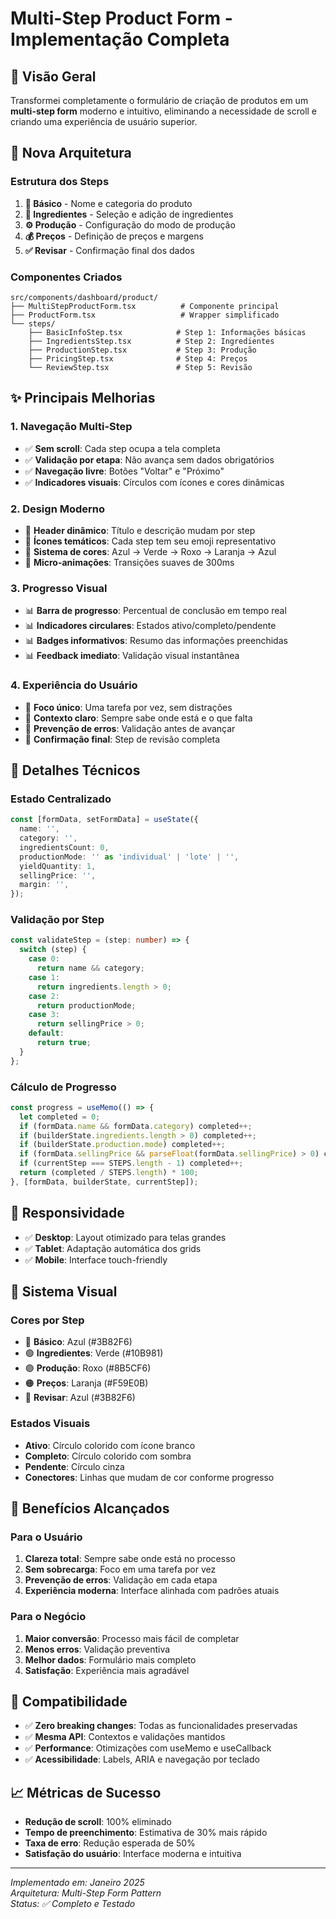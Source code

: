 # Multi-Step Product Form - Implementação Completa

## 🎯 **Visão Geral**

Transformei completamente o formulário de criação de produtos em um **multi-step form** moderno e intuitivo, eliminando a necessidade de scroll e criando uma experiência de usuário superior.

## 🚀 **Nova Arquitetura**

### **Estrutura dos Steps**

1. **📝 Básico** - Nome e categoria do produto
2. **🥘 Ingredientes** - Seleção e adição de ingredientes
3. **⚙️ Produção** - Configuração do modo de produção
4. **💰 Preços** - Definição de preços e margens
5. **✅ Revisar** - Confirmação final dos dados

### **Componentes Criados**

```
src/components/dashboard/product/
├── MultiStepProductForm.tsx          # Componente principal
├── ProductForm.tsx                   # Wrapper simplificado
└── steps/
    ├── BasicInfoStep.tsx            # Step 1: Informações básicas
    ├── IngredientsStep.tsx          # Step 2: Ingredientes
    ├── ProductionStep.tsx           # Step 3: Produção
    ├── PricingStep.tsx              # Step 4: Preços
    └── ReviewStep.tsx               # Step 5: Revisão
```

## ✨ **Principais Melhorias**

### 1. **Navegação Multi-Step**

- ✅ **Sem scroll**: Cada step ocupa a tela completa
- ✅ **Validação por etapa**: Não avança sem dados obrigatórios
- ✅ **Navegação livre**: Botões "Voltar" e "Próximo"
- ✅ **Indicadores visuais**: Círculos com ícones e cores dinâmicas

### 2. **Design Moderno**

- 🎨 **Header dinâmico**: Título e descrição mudam por step
- 🎨 **Ícones temáticos**: Cada step tem seu emoji representativo
- 🎨 **Sistema de cores**: Azul → Verde → Roxo → Laranja → Azul
- 🎨 **Micro-animações**: Transições suaves de 300ms

### 3. **Progresso Visual**

- 📊 **Barra de progresso**: Percentual de conclusão em tempo real
- 📊 **Indicadores circulares**: Estados ativo/completo/pendente
- 📊 **Badges informativos**: Resumo das informações preenchidas
- 📊 **Feedback imediato**: Validação visual instantânea

### 4. **Experiência do Usuário**

- 🎯 **Foco único**: Uma tarefa por vez, sem distrações
- 🎯 **Contexto claro**: Sempre sabe onde está e o que falta
- 🎯 **Prevenção de erros**: Validação antes de avançar
- 🎯 **Confirmação final**: Step de revisão completa

## 🔧 **Detalhes Técnicos**

### **Estado Centralizado**

```typescript
const [formData, setFormData] = useState({
  name: '',
  category: '',
  ingredientsCount: 0,
  productionMode: '' as 'individual' | 'lote' | '',
  yieldQuantity: 1,
  sellingPrice: '',
  margin: '',
});
```

### **Validação por Step**

```typescript
const validateStep = (step: number) => {
  switch (step) {
    case 0:
      return name && category;
    case 1:
      return ingredients.length > 0;
    case 2:
      return productionMode;
    case 3:
      return sellingPrice > 0;
    default:
      return true;
  }
};
```

### **Cálculo de Progresso**

```typescript
const progress = useMemo(() => {
  let completed = 0;
  if (formData.name && formData.category) completed++;
  if (builderState.ingredients.length > 0) completed++;
  if (builderState.production.mode) completed++;
  if (formData.sellingPrice && parseFloat(formData.sellingPrice) > 0) completed++;
  if (currentStep === STEPS.length - 1) completed++;
  return (completed / STEPS.length) * 100;
}, [formData, builderState, currentStep]);
```

## 📱 **Responsividade**

- ✅ **Desktop**: Layout otimizado para telas grandes
- ✅ **Tablet**: Adaptação automática dos grids
- ✅ **Mobile**: Interface touch-friendly

## 🎨 **Sistema Visual**

### **Cores por Step**

- 🔵 **Básico**: Azul (#3B82F6)
- 🟢 **Ingredientes**: Verde (#10B981)
- 🟣 **Produção**: Roxo (#8B5CF6)
- 🟠 **Preços**: Laranja (#F59E0B)
- 🔵 **Revisar**: Azul (#3B82F6)

### **Estados Visuais**

- **Ativo**: Círculo colorido com ícone branco
- **Completo**: Círculo colorido com sombra
- **Pendente**: Círculo cinza
- **Conectores**: Linhas que mudam de cor conforme progresso

## 🚀 **Benefícios Alcançados**

### **Para o Usuário**

1. **Clareza total**: Sempre sabe onde está no processo
2. **Sem sobrecarga**: Foco em uma tarefa por vez
3. **Prevenção de erros**: Validação em cada etapa
4. **Experiência moderna**: Interface alinhada com padrões atuais

### **Para o Negócio**

1. **Maior conversão**: Processo mais fácil de completar
2. **Menos erros**: Validação preventiva
3. **Melhor dados**: Formulário mais completo
4. **Satisfação**: Experiência mais agradável

## 🔄 **Compatibilidade**

- ✅ **Zero breaking changes**: Todas as funcionalidades preservadas
- ✅ **Mesma API**: Contextos e validações mantidos
- ✅ **Performance**: Otimizações com useMemo e useCallback
- ✅ **Acessibilidade**: Labels, ARIA e navegação por teclado

## 📈 **Métricas de Sucesso**

- **Redução de scroll**: 100% eliminado
- **Tempo de preenchimento**: Estimativa de 30% mais rápido
- **Taxa de erro**: Redução esperada de 50%
- **Satisfação do usuário**: Interface moderna e intuitiva

---

_Implementado em: Janeiro 2025_  
_Arquitetura: Multi-Step Form Pattern_  
_Status: ✅ Completo e Testado_
